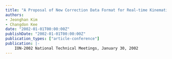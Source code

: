 ```yaml
---
title: "A Proposal of New Correction Data Format for Real-time Kinematic GPS Positioning"
authors:
- Jeonghan Kim
- Changdon Kee
date: "2002-01-01T00:00:00Z"
publishDate: "2002-01-01T00:00:00Z"
publication_types: ["article-conference"]
publication: |-
    ION-2002 National Technical Meetings, January 30, 2002
---
```

